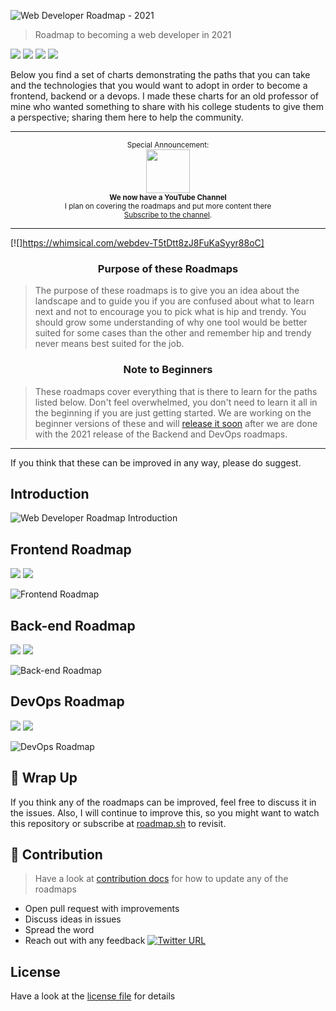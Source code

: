 
![Web Developer Roadmap - 2021](https://i.imgur.com/4u3LK4j.png)

> Roadmap to becoming a web developer in 2021

[![](https://img.shields.io/badge/-Roadmaps%20-0a0a0a.svg?style=flat&colorA=0a0a0a)](http://roadmap.sh)
[![](https://img.shields.io/badge/-Guides-0a0a0a.svg?style=flat&colorA=0a0a0a)](http://roadmap.sh/guides)
[![](https://img.shields.io/badge/-Translations-0a0a0a.svg?style=flat&colorA=0a0a0a)](./translations)
[![](https://img.shields.io/badge/%E2%9D%A4-YouTube%20Channel-0a0a0a.svg?style=flat&colorA=0a0a0a)](https://www.youtube.com/channel/UCA0H2KIWgWTwpTFjSxp0now?sub_confirmation=1)

Below you find a set of charts demonstrating the paths that you can take and the technologies that you would want to adopt in order to become a frontend, backend or a devops. I made these charts for an old professor of mine who wanted something to share with his college students to give them a perspective; sharing them here to help the community.

***

<p align="center">
		<sup>Special Announcement:</sup>
		<br>
		<a href="https://www.youtube.com/channel/UCA0H2KIWgWTwpTFjSxp0now?sub_confirmation=1">
			<img width="70px" src="https://roadmap.sh/sponsors/youtube.svg">
		</a>
		<br>
		<sub><b>We now have a YouTube Channel</b></sub>
		<br>
		<sub>I plan on covering the roadmaps and put more content there<br><a href="https://www.youtube.com/channel/UCA0H2KIWgWTwpTFjSxp0now?sub_confirmation=1">Subscribe to the channel</a>.</sub>
</p>

***

[![]https://whimsical.com/webdev-T5tDtt8zJ8FuKaSyyr88oC]

<h3 align="center"><strong>Purpose of these Roadmaps</strong></h3>

> The purpose of these roadmaps is to give you an idea about the landscape and to guide you if you are confused about what to learn next and not to encourage you to pick what is hip and trendy. You should grow some understanding of why one tool would be better suited for some cases than the other and remember hip and trendy never means best suited for the job.

<h3 align="center"><strong>Note to Beginners</strong></h3>

> These roadmaps cover everything that is there to learn for the paths listed below. Don't feel overwhelmed, you don't need to learn it all in the beginning if you are just getting started. We are working on the beginner versions of these and will [release it soon](https://roadmap.sh) after we are done with the 2021 release of the Backend and DevOps roadmaps.

***

If you think that these can be improved in any way, please do suggest.

## Introduction

![Web Developer Roadmap Introduction](./img/intro.png?v=2021)

## Frontend Roadmap

[![](https://img.shields.io/badge/-Download%20PDF%20-0a0a0a.svg?style=flat&colorA=0a0a0a)](https://gum.co/frontend-roadmap) [![](https://img.shields.io/badge/-Shareable%20Link%20-0a0a0a.svg?style=flat&colorA=0a0a0a)](https://roadmap.sh/frontend)

![Frontend Roadmap](./img/frontend.png?year-2021-2)

## Back-end Roadmap 

[![](https://img.shields.io/badge/-Download%20PDF%20-0a0a0a.svg?style=flat&colorA=0a0a0a)](https://gum.co/backend-roadmap) [![](https://img.shields.io/badge/-Shareable%20Link%20-0a0a0a.svg?style=flat&colorA=0a0a0a)](https://roadmap.sh/backend)

![Back-end Roadmap](./img/backend.png?year-2021-2)

## DevOps Roadmap

[![](https://img.shields.io/badge/-Download%20PDF%20-0a0a0a.svg?style=flat&colorA=0a0a0a)](https://gum.co/devops-roadmap) [![](https://img.shields.io/badge/-Shareable%20Link%20-0a0a0a.svg?style=flat&colorA=0a0a0a)](https://roadmap.sh/devops)

![DevOps Roadmap](./img/devops.png)

## 🚦 Wrap Up

If you think any of the roadmaps can be improved, feel free to discuss it in the issues. Also, I will continue to improve this, so you might want to watch this repository or subscribe at [roadmap.sh](http://roadmap.sh) to revisit.

## 🙌 Contribution

> Have a look at [contribution docs](./CONTRIBUTING.md) for how to update any of the roadmaps

- Open pull request with improvements
- Discuss ideas in issues
- Spread the word
- Reach out with any feedback [![Twitter URL](https://img.shields.io/twitter/url/https/twitter.com/kamranahmedse.svg?style=social&label=Follow%20%40kamranahmedse)](https://twitter.com/kamranahmedse)
 
## License

Have a look at the [license file](./LICENSE) for details
